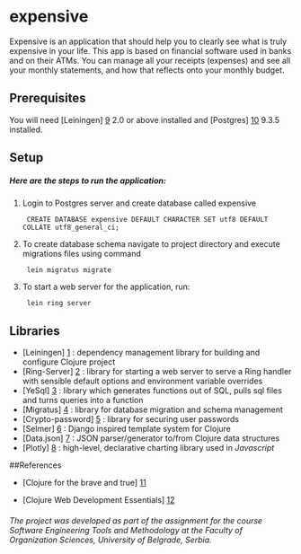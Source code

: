 # expensive

Expensive is an application that should help you to clearly see what is truly expensive in your life. This app is based on financial software used in banks and on their ATMs. You can manage all your receipts (expenses) and see all your monthly statements, and how that reflects onto your monthly budget. 

## Prerequisites

You will need [Leiningen] [9] 2.0 or above installed and [Postgres] [10] 9.3.5 installed.

[1]: https://github.com/technomancy/leiningen
[2]: https://github.com/weavejester/ring-server
[3]: https://github.com/krisajenkins/yesql
[4]: https://github.com/yogthos/migratus
[5]: https://github.com/weavejester/crypto-password
[6]: https://github.com/yogthos/Selmer
[7]: https://github.com/clojure/data.json
[8]: https://plot.ly/javascript/
[9]: https://github.com/technomancy/leiningen
[10]: https://www.postgresql.org/ftp/source/v9.3.5/
[11]: https://www.amazon.com/Clojure-Brave-True-Ultimate-Programmer/dp/1593275919
[12]: https://www.amazon.com/Clojure-Development-Essentials-Ryan-Baldwin/dp/1784392227

## Setup

##### Here are the steps to run the application: #####

1. Login to Postgres server and create database called expensive
   
        CREATE DATABASE expensive DEFAULT CHARACTER SET utf8 DEFAULT COLLATE utf8_general_ci;
2. To create database schema navigate to project directory and execute migrations files using command

        lein migratus migrate
3. To start a web server for the application, run:

        lein ring server
    
## Libraries

* [Leiningen] [1] : dependency management library for building and configure Clojure project
* [Ring-Server] [2] : library for starting a web server to serve a Ring handler with sensible default options and environment variable overrides
* [YeSql] [3] : library which generates functions out of SQL, pulls sql files and turns queries into a function
* [Migratus] [4] : library for database migration and schema management
* [Crypto-password] [5] : library for securing user passwords
* [Selmer] [6] : Django inspired template system for Clojure
* [Data.json] [7] : JSON parser/generator to/from Clojure data structures
* [Plotly] [8] :  high-level, declarative charting library used in _Javascript_

    
##References
  * [Clojure for the brave and true] [11]
  
  * [Clojure Web Development Essentials] [12]
  
###### The project was developed as part of the assignment for the course Software Engineering Tools and Methodology at the Faculty of Organization Sciences, University of Belgrade, Serbia.
